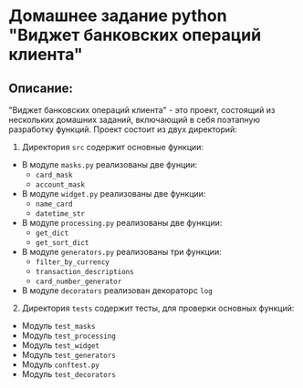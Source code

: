 # Домашнее задание python "Виджет банковских операций клиента"
## Описание:
"Виджет банковских операций клиента" - это проект, состоящий из нескольких домашних заданий, включающий в себя поэтапную разработку функций.
Проект состоит из двух директорий:

  1) Директория `src` содержит основные функции:
  - В модуле `masks.py` реализованы две фунции: 
    - `card_mask` 
    - `account_mask`
  - В модуле `widget.py` реализованы две функции: 
    - `name_card`
    - `datetime_str`
  - В модуле `processing.py` реализованы две функции:
    - `get_dict`
    - `get_sort_dict`
  - В модуле `generators.py` реализованы три функции:
    - `filter_by_currency`
    - `transaction_descriptions`
    - `card_number_generator`
  - В модуле `decorators` реализован декораторс `log`
  2) Директория `tests` содержит тесты, для проверки основных функций:
  - Модуль `test_masks`
  - Модуль `test_processing`
  - Модуль `test_widget`
  - Модуль `test_generators`
  - Модуль `conftest.py`
  - Модуль `test_decorators`
